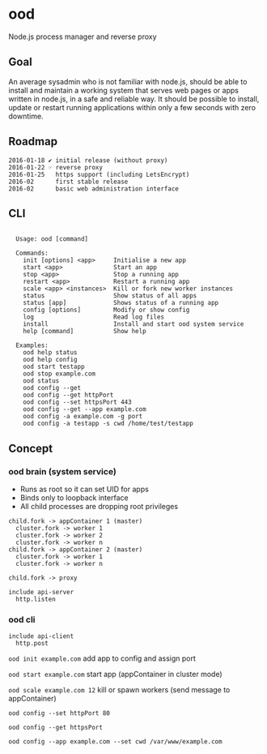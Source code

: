 # ood
Node.js process manager and reverse proxy

## Goal
An average sysadmin who is not familiar with node.js, should be able to install and maintain a working system that serves web pages or apps written in node.js, in a safe and reliable way. It should be possible to install, update or restart running applications within only a few seconds with zero downtime.

## Roadmap
```
2016-01-18 ✔ initial release (without proxy)
2016-01-22 ☞ reverse proxy
2016-01-25   https support (including LetsEncrypt)
2016-02      first stable release
2016-02      basic web administration interface
```

## CLI
```

  Usage: ood [command]

  Commands:
    init [options] <app>     Initialise a new app
    start <app>              Start an app
    stop <app>               Stop a running app
    restart <app>            Restart a running app
    scale <app> <instances>  Kill or fork new worker instances
    status                   Show status of all apps
    status [app]             Shows status of a running app
    config [options]         Modify or show config
    log                      Read log files
    install                  Install and start ood system service
    help [command]           Show help

  Examples:
    ood help status
    ood help config
    ood start testapp
    ood stop example.com
    ood status
    ood config --get
    ood config --get httpPort
    ood config --set httpsPort 443
    ood config --get --app example.com
    ood config -a example.com -g port
    ood config -a testapp -s cwd /home/test/testapp

```

## Concept
### ood brain (system service)
* Runs as root so it can set UID for apps
* Binds only to loopback interface
* All child processes are dropping root privileges
```
child.fork -> appContainer 1 (master)
  cluster.fork -> worker 1
  cluster.fork -> worker 2
  cluster.fork -> worker n
child.fork -> appContainer 2 (master)
  cluster.fork -> worker 1
  cluster.fork -> worker n

child.fork -> proxy

include api-server
  http.listen
```

### ood cli
```
include api-client
  http.post
```

`ood init example.com` add app to config and assign port

`ood start example.com` start app (appContainer in cluster mode)

`ood scale example.com 12` kill or spawn workers (send message to appContainer)

`ood config --set httpPort 80`

`ood config --get httpsPort`

`ood config --app example.com --set cwd /var/www/example.com`
